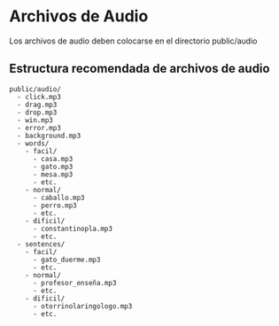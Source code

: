 # Archivos de Audio

Los archivos de audio deben colocarse en el directorio public/audio

## Estructura recomendada de archivos de audio

```text
public/audio/
  - click.mp3
  - drag.mp3
  - drop.mp3
  - win.mp3
  - error.mp3
  - background.mp3
  - words/
    - facil/
      - casa.mp3
      - gato.mp3
      - mesa.mp3
      - etc.
    - normal/
      - caballo.mp3
      - perro.mp3
      - etc.
    - dificil/
      - constantinopla.mp3
      - etc.
  - sentences/
    - facil/
      - gato_duerme.mp3
      - etc.
    - normal/
      - profesor_enseña.mp3
      - etc.
    - dificil/
      - otorrinolaringologo.mp3
      - etc.
```
